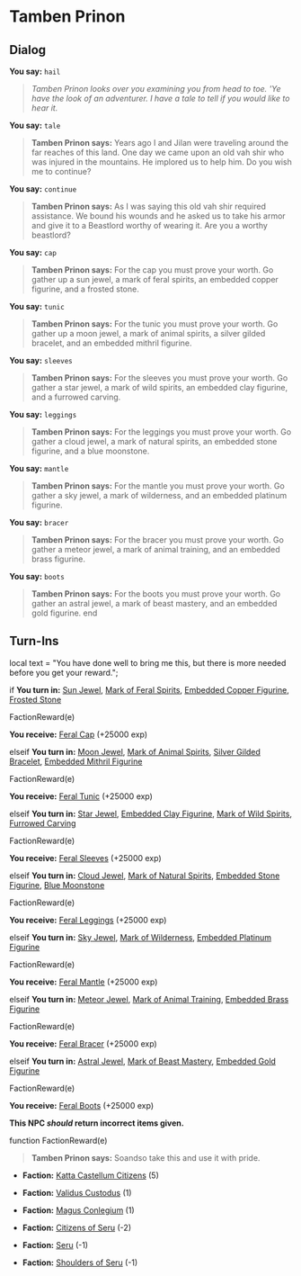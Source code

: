 # Tamben Prinon
## Dialog

**You say:** `hail`



>*Tamben Prinon looks over you examining you from head to toe. 'Ye have the look of an adventurer. I have a tale to tell if you would like to hear it.*

**You say:** `tale`



>**Tamben Prinon says:** Years ago I and Jilan were traveling around the far reaches of this land. One day we came upon an old vah shir who was injured in the mountains. He implored us to help him. Do you wish me to continue?

**You say:** `continue`



>**Tamben Prinon says:** As I was saying this old vah shir required assistance.  We bound his wounds and he asked us to take his armor and give it to a Beastlord worthy of wearing it.  Are you a worthy beastlord?

**You say:** `cap`



>**Tamben Prinon says:** For the cap you must prove your worth. Go gather up a sun jewel, a mark of feral spirits, an embedded copper figurine, and a frosted stone.

**You say:** `tunic`



>**Tamben Prinon says:** For the tunic you must prove your worth. Go gather up a moon jewel, a mark of animal spirits, a silver gilded bracelet, and an embedded mithril figurine.

**You say:** `sleeves`



>**Tamben Prinon says:** For the sleeves you must prove your worth. Go gather a star jewel, a mark of wild spirits, an embedded clay figurine, and a furrowed carving.

**You say:** `leggings`



>**Tamben Prinon says:** For the leggings you must prove your worth. Go gather a cloud jewel, a mark of natural spirits, an embedded stone figurine, and a blue moonstone.

**You say:** `mantle`



>**Tamben Prinon says:** For the mantle you must prove your worth. Go gather a sky jewel, a mark of wilderness, and an embedded platinum figurine.

**You say:** `bracer`



>**Tamben Prinon says:** For the bracer you must prove your worth. Go gather a meteor jewel, a mark of animal training, and an embedded brass figurine.

**You say:** `boots`



>**Tamben Prinon says:** For the boots you must prove your worth. Go gather an astral jewel, a mark of beast mastery, and an embedded gold figurine.
end

## Turn-Ins



local text = "You have done well to bring me this, but there is more needed before you get your reward.";



if **You turn in:** [Sun Jewel](/item/4488), [Mark of Feral Spirits](/item/5921), [Embedded Copper Figurine](/item/5927), [Frosted Stone](/item/5928)


FactionReward(e)


 **You receive:**  [Feral Cap](/item/3985) (+25000 exp)

elseif **You turn in:** [Moon Jewel](/item/4489), [Mark of Animal Spirits](/item/5929), [Silver Gilded Bracelet](/item/5922), [Embedded Mithril Figurine](/item/5923)


FactionReward(e)


 **You receive:**  [Feral Tunic](/item/3986) (+25000 exp)

elseif **You turn in:** [Star Jewel](/item/4490), [Embedded Clay Figurine](/item/5925), [Mark of Wild Spirits](/item/5924), [Furrowed Carving](/item/5926)


FactionReward(e)


 **You receive:**  [Feral Sleeves](/item/3987) (+25000 exp)

elseif **You turn in:** [Cloud Jewel](/item/4491), [Mark of Natural Spirits](/item/5930), [Embedded Stone Figurine](/item/5931), [Blue Moonstone](/item/5932)


FactionReward(e)


 **You receive:**  [Feral Leggings](/item/3988) (+25000 exp)

elseif **You turn in:** [Sky Jewel](/item/4492), [Mark of Wilderness](/item/5933), [Embedded Platinum Figurine](/item/5934)


FactionReward(e)


 **You receive:**  [Feral Mantle](/item/3989) (+25000 exp)

elseif **You turn in:** [Meteor Jewel](/item/4493), [Mark of Animal Training](/item/5935), [Embedded Brass Figurine](/item/5936)


FactionReward(e)


 **You receive:**  [Feral Bracer](/item/3990) (+25000 exp)

elseif **You turn in:** [Astral Jewel](/item/4494), [Mark of Beast Mastery](/item/5937), [Embedded Gold Figurine](/item/5938)


FactionReward(e)


 **You receive:**  [Feral Boots](/item/3991) (+25000 exp)

**This NPC *should* return incorrect items given.**

function FactionReward(e)

>**Tamben Prinon says:** Soandso take this and use it with pride.

* __Faction:__ [Katta Castellum Citizens](/faction/1502) (5)

* __Faction:__ [Validus Custodus](/faction/1503) (1)

* __Faction:__ [Magus Conlegium](/faction/1504) (1)

* __Faction:__ [Citizens of Seru](/faction/1499) (-2)

* __Faction:__ [Seru](/faction/1483) (-1)

* __Faction:__ [Shoulders of Seru](/faction/1487) (-1)